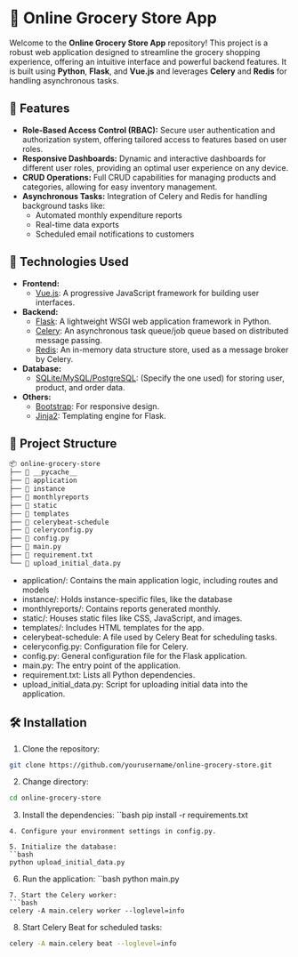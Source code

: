 # 🛒 Online Grocery Store App

Welcome to the **Online Grocery Store App** repository! This project is a robust web application designed to streamline the grocery shopping experience, offering an intuitive interface and powerful backend features. It is built using **Python**, **Flask**, and **Vue.js** and leverages **Celery** and **Redis** for handling asynchronous tasks.

## 🌟 Features

- **Role-Based Access Control (RBAC):** Secure user authentication and authorization system, offering tailored access to features based on user roles.
- **Responsive Dashboards:** Dynamic and interactive dashboards for different user roles, providing an optimal user experience on any device.
- **CRUD Operations:** Full CRUD capabilities for managing products and categories, allowing for easy inventory management.
- **Asynchronous Tasks:** Integration of Celery and Redis for handling background tasks like:
  - Automated monthly expenditure reports
  - Real-time data exports
  - Scheduled email notifications to customers

## 🚀 Technologies Used

- **Frontend:**
  - [Vue.js](https://vuejs.org/): A progressive JavaScript framework for building user interfaces.
- **Backend:**
  - [Flask](https://flask.palletsprojects.com/): A lightweight WSGI web application framework in Python.
  - [Celery](https://docs.celeryq.dev/en/stable/): An asynchronous task queue/job queue based on distributed message passing.
  - [Redis](https://redis.io/): An in-memory data structure store, used as a message broker by Celery.
- **Database:**
  - [SQLite/MySQL/PostgreSQL](#): (Specify the one used) for storing user, product, and order data.
- **Others:**
  - [Bootstrap](https://getbootstrap.com/): For responsive design.
  - [Jinja2](https://jinja.palletsprojects.com/): Templating engine for Flask.

## 📂 Project Structure

```bash
📦 online-grocery-store
├── 📁 __pycache__
├── 📁 application
├── 📁 instance
├── 📁 monthlyreports
├── 📁 static
├── 📁 templates
├── 📄 celerybeat-schedule
├── 📄 celeryconfig.py
├── 📄 config.py
├── 📄 main.py
├── 📄 requirement.txt
└── 📄 upload_initial_data.py
```

- application/: Contains the main application logic, including routes and models
- instance/: Holds instance-specific files, like the database
- monthlyreports/: Contains reports generated monthly.
- static/: Houses static files like CSS, JavaScript, and images.
- templates/: Includes HTML templates for the app.
- celerybeat-schedule: A file used by Celery Beat for scheduling tasks.
- celeryconfig.py: Configuration file for Celery.
- config.py: General configuration file for the Flask application.
- main.py: The entry point of the application.
- requirement.txt: Lists all Python dependencies.
- upload_initial_data.py: Script for uploading initial data into the application.

## 🛠️ Installation
1. Clone the repository:
```bash
git clone https://github.com/yourusername/online-grocery-store.git
```
2. Change directory:
```bash
cd online-grocery-store
```
3. Install the dependencies:
``bash
pip install -r requirements.txt
```
4. Configure your environment settings in config.py.

5. Initialize the database:
``bash
python upload_initial_data.py
```
6. Run the application:
``bash
python main.py
```
7. Start the Celery worker:
```bash
celery -A main.celery worker --loglevel=info
```

8. Start Celery Beat for scheduled tasks:

```bash
celery -A main.celery beat --loglevel=info
